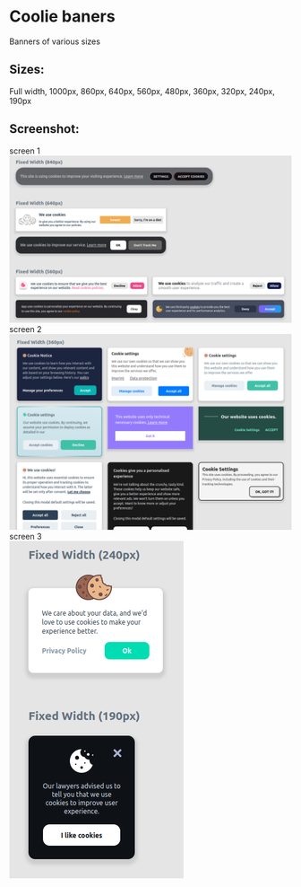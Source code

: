 # Coolie baners

Banners of various sizes

## Sizes:

Full width, 1000px, 860px, 640px, 560px, 480px, 360px, 320px, 240px, 190px

## Screenshot:

screen 1\
![Image alt](https://github.com/vascol/cookie-banners/blob/master/src/assets/screen/screen_1.png)
screen 2\
![Image alt](https://github.com/vascol/cookie-banners/blob/master/src/assets/screen/screen_2.png)
screen 3\
![Image alt](https://github.com/vascol/cookie-banners/blob/master/src/assets/screen/screen_3.png)
